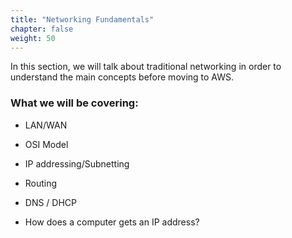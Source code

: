 ```yaml
---
title: "Networking Fundamentals"
chapter: false
weight: 50
---
```


In this section, we will talk about traditional networking in order to understand the main concepts before moving to AWS.


<h3>What we will be covering:</h3>

- LAN/WAN

- OSI Model

- IP addressing/Subnetting

- Routing

- DNS / DHCP

- How does a computer gets an IP address?
